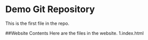 # Demo Git Repository
This is the first file in the repo.

##Website Contents
Here are the files in the website.
1.index.html